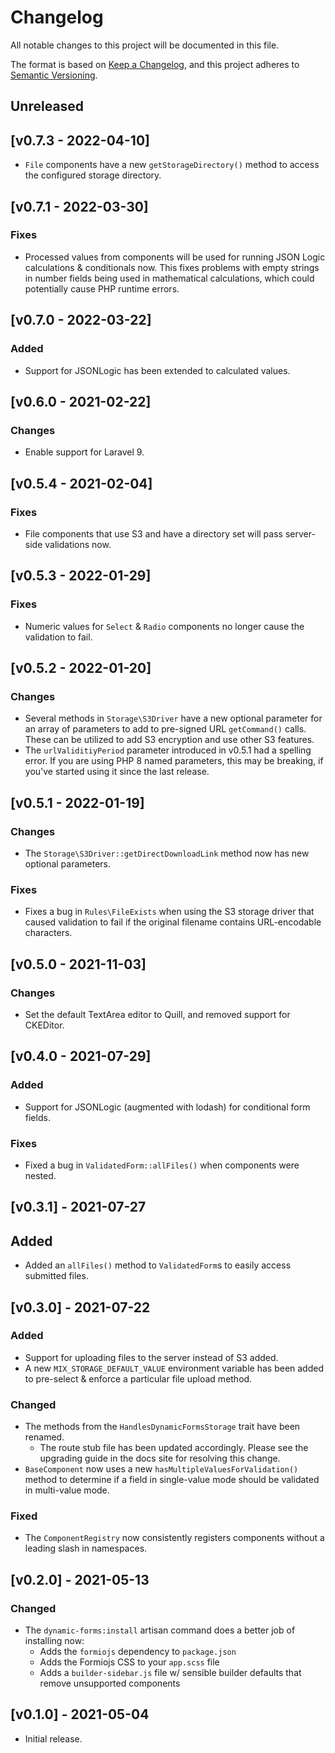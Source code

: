 # Changelog
All notable changes to this project will be documented in this file.

The format is based on [Keep a Changelog](https://keepachangelog.com/en/1.0.0/), and this project adheres to [Semantic Versioning](https://semver.org/).

## Unreleased
## [v0.7.3 - 2022-04-10]
- `File` components have a new `getStorageDirectory()` method to access the configured storage directory. 

## [v0.7.1 - 2022-03-30]
### Fixes
- Processed values from components will be used for running JSON Logic calculations & conditionals now. This fixes problems with empty strings in number fields being used in mathematical calculations, which could potentially cause PHP runtime errors.

## [v0.7.0 - 2022-03-22]
### Added
- Support for JSONLogic has been extended to calculated values.

## [v0.6.0 - 2021-02-22]
### Changes
- Enable support for Laravel 9.

## [v0.5.4 - 2021-02-04]
### Fixes
- File components that use S3 and have a directory set will pass server-side validations now.

## [v0.5.3 - 2022-01-29]
### Fixes
- Numeric values for `Select` & `Radio` components no longer cause the validation to fail.

## [v0.5.2 - 2022-01-20]
### Changes
- Several methods in `Storage\S3Driver` have a new optional parameter for an array of parameters to add to pre-signed URL `getCommand()` calls. These can be utilized to add S3 encryption and use other S3 features.
- The `urlValiditiyPeriod` parameter introduced in v0.5.1 had a spelling error. If you are using PHP 8 named parameters, this may be breaking, if you've started using it since the last release.

## [v0.5.1 - 2022-01-19]
### Changes
- The `Storage\S3Driver::getDirectDownloadLink` method now has new optional parameters.

### Fixes
- Fixes a bug in `Rules\FileExists` when using the S3 storage driver that caused validation to fail if the original filename contains URL-encodable characters.

## [v0.5.0 - 2021-11-03]
### Changes
- Set the default TextArea editor to Quill, and removed support for CKEDitor.

## [v0.4.0 - 2021-07-29]
### Added
- Support for JSONLogic (augmented with lodash) for conditional form fields.

### Fixes
- Fixed a bug in `ValidatedForm::allFiles()` when components were nested.

## [v0.3.1] - 2021-07-27
## Added
- Added an `allFiles()` method to `ValidatedForm`s to easily access submitted files.

## [v0.3.0] - 2021-07-22
### Added
- Support for uploading files to the server instead of S3 added.
- A new `MIX_STORAGE_DEFAULT_VALUE` environment variable has been added to pre-select & enforce a particular file upload method.

### Changed
- The methods from the `HandlesDynamicFormsStorage` trait have been renamed.
    - The route stub file has been updated accordingly. Please see the upgrading guide in the docs site for resolving this change.
- `BaseComponent` now uses a new `hasMultipleValuesForValidation()` method to determine if a field in single-value mode should be validated in multi-value mode.

### Fixed
- The `ComponentRegistry` now consistently registers components without a leading slash in namespaces. 

## [v0.2.0] - 2021-05-13
### Changed
- The `dynamic-forms:install` artisan command does a better job of installing now:
    - Adds the `formiojs` dependency to `package.json`
    - Adds the Formiojs CSS to your `app.scss` file
    - Adds a `builder-sidebar.js` file w/ sensible builder defaults that remove unsupported components

## [v0.1.0] - 2021-05-04
- Initial release.
